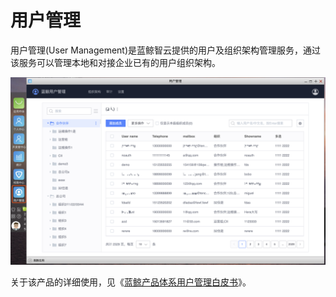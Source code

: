 # 用户管理

用户管理(User Management)是蓝鲸智云提供的用户及组织架构管理服务，通过该服务可以管理本地和对接企业已有的用户组织架构。

![-w2020](../assets/dock_usermanage.png)

关于该产品的详细使用，见《[蓝鲸产品体系用户管理白皮书](../../../用户管理/产品白皮书/产品介绍/Whatisbkuser.md)》。
